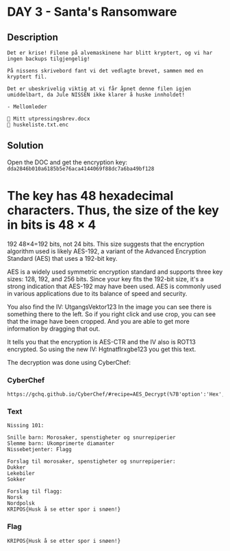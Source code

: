 # DAY 3 - Santa's Ransomware

## Description
````
Det er krise! Filene på alvemaskinene har blitt kryptert, og vi har ingen backups tilgjengelig!

På nissens skrivebord fant vi det vedlagte brevet, sammen med en kryptert fil.

Det er ubeskrivelig viktig at vi får åpnet denne filen igjen umiddelbart, da Jule NISSEN ikke klarer å huske innholdet!

- Mellomleder

📎 Mitt utpressingsbrev.docx
📎 huskeliste.txt.enc
````

## Solution

Open the DOC and get the encryption key: ``dda2846b010a6185b5e76aca4144069f88dc7a6ba49bf128``

The key has 48 hexadecimal characters. Thus, the size of the key in bits is
48
×
4
=
192
48×4=192 bits, not 24 bits. This size suggests that the encryption algorithm used is likely AES-192, a variant of the Advanced Encryption Standard (AES) that uses a 192-bit key.

AES is a widely used symmetric encryption standard and supports three key sizes: 128, 192, and 256 bits. Since your key fits the 192-bit size, it's a strong indication that AES-192 may have been used. AES is commonly used in various applications due to its balance of speed and security.

You also find the IV: UtgangsVektor123
In the image you can see there is something there to the left. So if you right click and use crop,
you can see that the image have been cropped. And you are able to get more information by dragging that out.

It tells you that the encryption is AES-CTR and the IV also is ROT13 encrypted.
So using the new IV: HgtnatfIrxgbe123 you get this text.

The decryption was done using CyberChef:

### CyberChef
````
https://gchq.github.io/CyberChef/#recipe=AES_Decrypt(%7B'option':'Hex','string':'dda2846b010a6185b5e76aca4144069f88dc7a6ba49bf128'%7D,%7B'option':'UTF8','string':'HgtnatfIrxgbe123'%7D,'CTR','Raw','Raw',%7B'option':'Hex','string':''%7D,%7B'option':'Hex','string':''%7D)&input=qlRpqmM%2ByENV/QMGV1OEnBGZf1Uezculf6vNDdxITIN/jbQ4qJn0RXmkrcxhELGStNunjs6Vl%2By94XIN8n4k/URJy/rIPTbSx81NoubCFPOxOh/woMEli4spXmu2If4e4Gy2VsV9iJ2UgPhb0nMpLlsnYgzAtWeeIqceWwbBVONGMhV%2BWECs2EeYwKxDnyxz6cJ1OEY1Ts%2B6wgrDLvoPtjuYdAhh/BT7TLu3q9L6ZCxwN2Zb%2BIpqefQz552AjTYgDHzSML2jSno4PW4LGBREDYjClO4lJtY2wMx/1BxNrD89XmiZFqxh0/13jw41X0arjHCm5xKE0vgoS1fP3uj9zuXm4KkVCOUrpjAL0GZ2hl3wfJPOsvY8d2MQzA
````

### Text
```
Nissing 101:

Snille barn: Morosaker, spenstigheter og snurrepiperier
Slemme barn: Ukomprimerte diamanter
Nissebetjenter: Flagg

Forslag til morosaker, spenstigheter og snurrepiperier:
Dukker
Lekebiler
Sokker

Forslag til flagg:
Norsk
Nordpolsk
KRIPOS{Husk å se etter spor i snøen!}
```



### Flag
```
KRIPOS{Husk å se etter spor i snøen!}
```